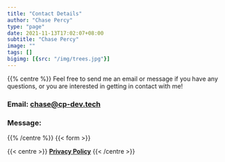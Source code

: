 ```yaml
---
title: "Contact Details"
author: "Chase Percy"
type: "page"
date: 2021-11-13T17:02:07+08:00
subtitle: "Chase Percy"
image: ""
tags: []
bigimg: [{src: "/img/trees.jpg"}]
---
```

{{% centre %}}
Feel free to send me an email or message if you have any questions, or you are interested in getting in contact with me!

### Email: [chase@cp-dev.tech](mailto:chase@cp-dev.tech)

### Message:
{{% /centre %}}
{{< form >}}

{{< centre >}}
    <b><a href="/info/legal/privacy_policy">Privacy Policy</a></b>
{{< /centre >}}
